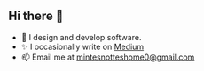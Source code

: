 ## Hi there 👋

- 🔭 I design and develop software.
- ✨ I occasionally write on [Medium](https://medium.com/@Libertas_365)
- 📫 Email me at mintesnotteshome0@gmail.com
